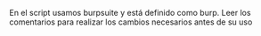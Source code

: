 En el script usamos burpsuite y está definido como burp. Leer los comentarios para realizar los cambios necesarios antes de su uso
